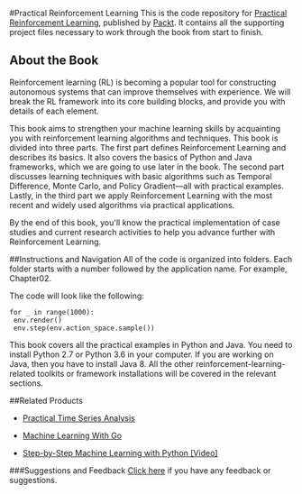 #Practical Reinforcement Learning
This is the code repository for [Practical Reinforcement Learning](https://www.packtpub.com/big-data-and-business-intelligence/practical-reinforcement-learning?utm_source=github&utm_medium=repository&utm_campaign=9781787128729), published by [Packt](https://www.packtpub.com/?utm_source=github). It contains all the supporting project files necessary to work through the book from start to finish.
## About the Book
Reinforcement learning (RL) is becoming a popular tool for constructing autonomous systems that can improve themselves with experience. We will break the RL framework into its core building blocks, and provide you with details of each element.

This book aims to strengthen your machine learning skills by acquainting you with reinforcement learning algorithms and techniques. This book is divided into three parts. The first part defines Reinforcement Learning and describes its basics. It also covers the basics of Python and Java frameworks, which we are going to use later in the book. The second part discusses learning techniques with basic algorithms such as Temporal Difference, Monte Carlo, and Policy Gradient—all with practical examples. Lastly, in the third part we apply Reinforcement Learning with the most recent and widely used algorithms via practical applications.

By the end of this book, you'll know the practical implementation of case studies and current research activities to help you advance further with Reinforcement Learning.

##Instructions and Navigation
All of the code is organized into folders. Each folder starts with a number followed by the application name. For example, Chapter02.



The code will look like the following:
```
for _ in range(1000):
 env.render()
 env.step(env.action_space.sample())
```

This book covers all the practical examples in Python and Java. You need to install Python 2.7 or Python 3.6 in your computer. If you are working on Java, then you have to install Java 8.
All the other reinforcement-learning-related toolkits or framework installations will be covered in the relevant sections.

##Related Products
* [Practical Time Series Analysis](https://www.packtpub.com/big-data-and-business-intelligence/practical-time-series-analysis?utm_source=github&utm_medium=repository&utm_campaign=9781788290227)

* [Machine Learning With Go](https://www.packtpub.com/big-data-and-business-intelligence/machine-learning-go?utm_source=github&utm_medium=repository&utm_campaign=9781785882104)

* [Step-by-Step Machine Learning with Python [Video]](https://www.packtpub.com/big-data-and-business-intelligence/step-step-machine-learning-python-video?utm_source=github&utm_medium=repository&utm_campaign=9781788622370)

###Suggestions and Feedback
[Click here](https://docs.google.com/forms/d/e/1FAIpQLSe5qwunkGf6PUvzPirPDtuy1Du5Rlzew23UBp2S-P3wB-GcwQ/viewform) if you have any feedback or suggestions.
